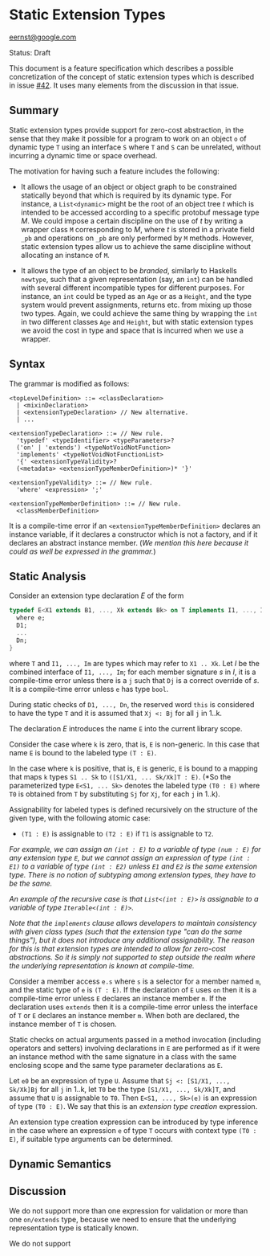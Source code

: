 # Static Extension Types

eernst@google.com

Status: Draft

This document is a feature specification which describes a possible
concretization of the concept of static extension types which is described
in issue [#42](https://github.com/dart-lang/language/issues/42). It uses
many elements from the discussion in that issue.


## Summary

Static extension types provide support for zero-cost abstraction, in the
sense that they make it possible for a program to work on an object `o` of
dynamic type `T` using an interface `S` where `T` and `S` can be unrelated,
without incurring a dynamic time or space overhead.

The motivation for having such a feature includes the following:

- It allows the usage of an object or object graph to be constrained
  statically beyond that which is required by its dynamic type. For
  instance, a `List<dynamic>` might be the root of an object tree _t_ which
  is intended to be accessed according to a specific protobuf message type
  _M_. We could impose a certain discipline on the use of _t_ by writing a
  wrapper class `M` corresponding to _M_, where _t_ is stored in a private
  field `_pb` and operations on `_pb` are only performed by `M`
  methods. However, static extension types allow us to achieve the same
  discipline without allocating an instance of `M`.

- It allows the type of an object to be _branded_, similarly to Haskells
  `newtype`, such that a given representation (say, an `int`) can be
  handled with several different incompatible types for different
  purposes. For instance, an `int` could be typed as an `Age` or as a
  `Height`, and the type system would prevent assignments, returns
  etc. from mixing up those two types. Again, we could achieve the same
  thing by wrapping the `int` in two different classes `Age` and `Height`,
  but with static extension types we avoid the cost in type and space that
  is incurred when we use a wrapper.


## Syntax

The grammar is modified as follows:

```
<topLevelDefinition> ::= <classDeclaration>
  | <mixinDeclaration>
  | <extensionTypeDeclaration> // New alternative.
  | ...

<extensionTypeDeclaration> ::= // New rule.
  'typedef' <typeIdentifier> <typeParameters>?
  ('on' | 'extends') <typeNotVoidNotFunction>
  'implements' <typeNotVoidNotFunctionList>
  '{' <extensionTypeValidity>?
  (<metadata> <extensionTypeMemberDefinition>)* '}'

<extensionTypeValidity> ::= // New rule.
  'where' <expression> ';'

<extensionTypeMemberDefinition> ::= // New rule.
  <classMemberDefinition>
```

It is a compile-time error if an `<extensionTypeMemberDefinition>` declares
an instance variable, if it declares a constructor which is not a
factory, and if it declares an abstract instance member. (*We mention this
here because it could as well be expressed in the grammar.*)


## Static Analysis

Consider an extension type declaration _E_ of the form

```dart
typedef E<X1 extends B1, ..., Xk extends Bk> on T implements I1, ..., Im {
  where e;
  D1;
  ...
  Dn;
}
```

where `T` and `I1, ..., Im` are types which may refer to `X1 .. Xk`. Let
_I_ be the combined interface of `I1, ..., Im`; for each member signature
_s_ in _I_, it is a compile-time error unless there is a `j` such that `Dj`
is a correct override of _s_. It is a compile-time error unless `e` has
type `bool`.

During static checks of `D1, ..., Dn`, the reserved word `this` is
considered to have the type `T` and it is assumed that `Xj <: Bj` for all
`j` in 1..k.

The declaration _E_ introduces the name `E` into the current library
scope.

Consider the case where `k` is zero, that is, `E` is non-generic. In
this case that name `E` is bound to the labeled type `(T : E)`.

In the case where `k` is positive, that is, `E` is generic, `E` is bound to
a mapping that maps `k` types `S1 .. Sk` to `([S1/X1, ... Sk/Xk]T :
E)`. (*So the parameterized type `E<S1, ... Sk>` denotes the labeled type
`(T0 : E)` where `T0` is obtained from `T` by substituting `Sj` for `Xj`,
for each `j` in 1..k).

Assignability for labeled types is defined recursively on the structure of
the given type, with the following atomic case:

- `(T1 : E)` is assignable to `(T2 : E)` if `T1` is assignable to `T2`.

*For example, we can assign an `(int : E)` to a variable of type `(num :
E)` for any extension type `E`, but we cannot assign an expression of type
`(int : E1)` to a variable of type `(int : E2)` unless `E1` and `E2` is the
same extension type. There is no notion of subtyping among extension types,
they have to be the same.*

*An example of the recursive case is that `List<(int : E)>` is assignable
to a variable of type `Iterable<(int : E)>`.*

*Note that the `implements` clause allows developers to maintain
consistency with given class types (such that the extension type "can do
the same things"), but it does not introduce any additional
assignability. The reason for this is that extension types are intended to
allow for zero-cost abstractions. So it is simply not supported to step
outside the realm where the underlying representation is known at
compile-time.*

Consider a member access `e.s` where `s` is a selector for a member named
`m`, and the static type of `e` is `(T : E)`. If the declaration of `E`
uses `on` then it is a compile-time error unless `E` declares an instance
member `m`. If the declaration uses `extends` then it is a compile-time
error unless the interface of `T` or `E` declares an instance member `m`.
When both are declared, the instance member of `T` is chosen.

Static checks on actual arguments passed in a method invocation (including
operators and setters) involving declarations in `E` are performed as if it
were an instance method with the same signature in a class with the same
enclosing scope and the same type parameter declarations as `E`.

Let `e0` be an expression of type `U`. Assume that
`Sj <: [S1/X1, ..., Sk/Xk]Bj` for all `j` in 1..k, let `T0` be the type
`[S1/X1, ..., Sk/Xk]T`, and assume that `U` is assignable to `T0`. Then
`E<S1, ..., Sk>(e)` is an expression of type `(T0 : E)`. We say that this
is an _extension type creation_ expression.

An extension type creation expression can be introduced by type inference
in the case where an expression `e` of type `T` occurs with context type
`(T0 : E)`, if suitable type arguments can be determined.


## Dynamic Semantics





## Discussion

We do not support more than one expression for validation or more than one
`on/extends` type, because we need to ensure that the underlying
representation type is statically known.

We do not support 
